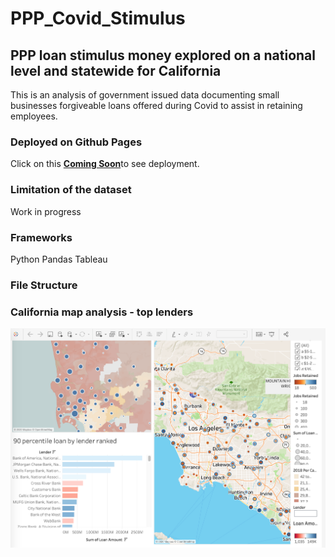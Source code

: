 # PPP_Covid_Stimulus
## PPP loan stimulus money explored on a national level and statewide for California

This is an analysis of government issued data documenting small businesses forgiveable loans offered during Covid to assist in retaining employees.

### Deployed on Github Pages
Click on this <a href=''><strong>Coming Soon</strong></a>to see deployment. 

### Limitation of the dataset
Work in progress

### Frameworks
Python Pandas
Tableau

### File Structure


### California map analysis - top lenders
![](PPP_stimulus_california.png)
